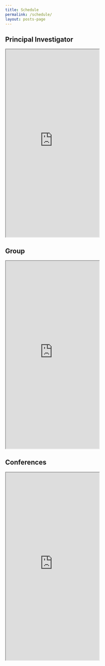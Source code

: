```yaml
---
title: Schedule
permalink: /schedule/
layout: posts-page
---
```


## Principal Investigator

<iframe src="https://calendar.google.com/calendar/u/0/embed?src=dale40@gmail.com&ctz=Asia/Seoul&pli=1" class="embed-responsive" height="600px"></iframe>

## Group

<iframe src="https://calendar.google.com/calendar/u/0/embed?src=cc3381e63109ca3620f9dc700200331094a[…]8bfe3ea4b99f846d68@group.calendar.google.com&ctz=Asia/Seoul" class="embed-responsive" height="600px"></iframe>

## Conferences

<iframe src="https://confsearch.ethz.ch/?query=HPCA+HPDC+SC+IPDPS+ASPLOS+SBAC-PAD+DAC+ISCA+MICRO+CLOUD+PACT+ICS+FPGA+CF+DATE+DSN&sortby=deadline" class="embed-responsive" height="600px"></iframe>

<!--
<table>
  <tr>
    <th> Month </th>
    <th> Conference </th>
    <th> Paper Deadline </th>
    <th> Location </th>
    <th> Tags </th>
  </tr>
  {% assign months = "January February March April May June July August September October November December" | split: " " %}
  {% for month in months %}
    {% for conference in site.data.conferences %}
      {% assign conf = conference[1] %}
      {% assign deadline = conf.series[0].deadline | split: "-" %}
      {% if deadline[0] == month %}
  <tr>
    <td> {{ month }} </td>
    <td> {{ conf.title }} </td>
    <td> {{ conf.series[0].deadline }} ({{ conf.series[1].deadline }}) </td>
    <td> {{ conf.series[0].location }} </td>
    <td> {{ conf.tags }} </td>
  </tr>
      {% endif %}
    {% endfor %}
  {% endfor %}
</table>
//-->
